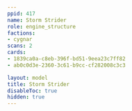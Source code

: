 ```yaml
---
ppid: 417
name: Storm Strider
role: engine_structure
factions:
- cygnar
scans: 2
cards:
- 1839ca0a-c8eb-396f-bd51-9eea23c7ff82
- ab0c0d3e-2360-3c61-b9cc-cf282008c3c3

layout: model
title: Storm Strider
disableToc: true
hidden: true
---
```

